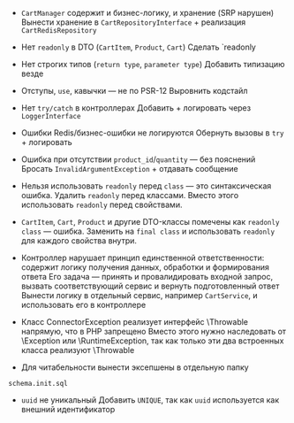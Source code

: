 - `CartManager` содержит и бизнес-логику, и хранение (SRP нарушен)
  Вынести хранение в `CartRepositoryInterface` + реализация `CartRedisRepository`

- Нет `readonly` в DTO (`CartItem`, `Product`, `Cart`)
  Сделать `readonly

- Нет строгих типов (`return type`, `parameter type`)
  Добавить типизацию везде

- Отступы, `use`, кавычки — не по PSR-12
  Выровнить кодстайл

- Нет `try/catch` в контроллерах
  Добавить + логировать через `LoggerInterface`

- Ошибки Redis/бизнес-ошибки не логируются
  Обернуть вызовы в `try` + логировать

- Ошибка при отсутствии `product_id`/`quantity` — без пояснений
  Бросать `InvalidArgumentException` + отдавать сообщение

- Нельзя использовать `readonly` перед `class` — это синтаксическая ошибка.
  Удалить `readonly` перед классами. Вместо этого использовать `readonly` перед свойствами.

- `CartItem`, `Cart`, `Product` и другие DTO-классы помечены как `readonly class` — ошибка.
  Заменить на `final class` и использовать `readonly` для каждого свойства внутри.

- Контроллер нарушает принцип единственной ответственности: содержит логику получения данных, обработки и формирования ответа
  Его задача — принять и провалидировать входной запрос, вызвать соответствующий сервис и вернуть подготовленный ответ
  Вынести логику в отдельный сервис, например `CartService`, и использовать его в контроллере

- Класс ConnectorException реализует интерфейс \Throwable напрямую, что в PHP запрещено
  Вместо этого нужно наследовать от \Exception или \RuntimeException, так как только эти два встроенных класса реализуют \Throwable

- Для читабельности вынести эксепшены в отдельную папку

`schema.init.sql`

-  `uuid` не уникальный
   Добавить `UNIQUE`, так как `uuid` используется как внешний идентификатор